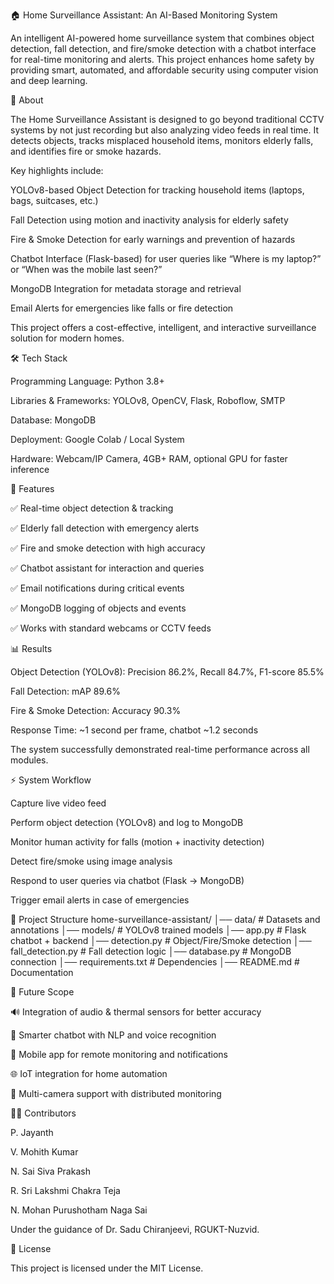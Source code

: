 🏠 Home Surveillance Assistant: An AI-Based Monitoring System

An intelligent AI-powered home surveillance system that combines object detection, fall detection, and fire/smoke detection with a chatbot interface for real-time monitoring and alerts. This project enhances home safety by providing smart, automated, and affordable security using computer vision and deep learning.

📖 About

The Home Surveillance Assistant is designed to go beyond traditional CCTV systems by not just recording but also analyzing video feeds in real time. It detects objects, tracks misplaced household items, monitors elderly falls, and identifies fire or smoke hazards.

Key highlights include:

YOLOv8-based Object Detection for tracking household items (laptops, bags, suitcases, etc.)

Fall Detection using motion and inactivity analysis for elderly safety

Fire & Smoke Detection for early warnings and prevention of hazards

Chatbot Interface (Flask-based) for user queries like “Where is my laptop?” or “When was the mobile last seen?”

MongoDB Integration for metadata storage and retrieval

Email Alerts for emergencies like falls or fire detection

This project offers a cost-effective, intelligent, and interactive surveillance solution for modern homes.

🛠️ Tech Stack

Programming Language: Python 3.8+

Libraries & Frameworks: YOLOv8, OpenCV, Flask, Roboflow, SMTP

Database: MongoDB

Deployment: Google Colab / Local System

Hardware: Webcam/IP Camera, 4GB+ RAM, optional GPU for faster inference

📂 Features

✅ Real-time object detection & tracking

✅ Elderly fall detection with emergency alerts

✅ Fire and smoke detection with high accuracy

✅ Chatbot assistant for interaction and queries

✅ Email notifications during critical events

✅ MongoDB logging of objects and events

✅ Works with standard webcams or CCTV feeds

📊 Results

Object Detection (YOLOv8): Precision 86.2%, Recall 84.7%, F1-score 85.5%

Fall Detection: mAP 89.6%

Fire & Smoke Detection: Accuracy 90.3%

Response Time: ~1 second per frame, chatbot ~1.2 seconds

The system successfully demonstrated real-time performance across all modules.

⚡ System Workflow

Capture live video feed

Perform object detection (YOLOv8) and log to MongoDB

Monitor human activity for falls (motion + inactivity detection)

Detect fire/smoke using image analysis

Respond to user queries via chatbot (Flask → MongoDB)

Trigger email alerts in case of emergencies

📂 Project Structure
home-surveillance-assistant/
│── data/                  # Datasets and annotations
│── models/                # YOLOv8 trained models
│── app.py                 # Flask chatbot + backend
│── detection.py           # Object/Fire/Smoke detection
│── fall_detection.py      # Fall detection logic
│── database.py            # MongoDB connection
│── requirements.txt       # Dependencies
│── README.md              # Documentation

🚀 Future Scope

🔊 Integration of audio & thermal sensors for better accuracy

🧠 Smarter chatbot with NLP and voice recognition

📱 Mobile app for remote monitoring and notifications

🌐 IoT integration for home automation

🎥 Multi-camera support with distributed monitoring

👨‍💻 Contributors

P. Jayanth

V. Mohith Kumar

N. Sai Siva Prakash

R. Sri Lakshmi Chakra Teja

N. Mohan Purushotham Naga Sai

Under the guidance of Dr. Sadu Chiranjeevi, RGUKT-Nuzvid.

📜 License

This project is licensed under the MIT License.
